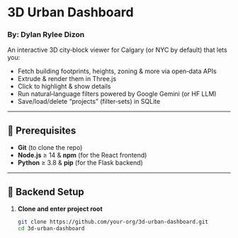 # 3D Urban Dashboard
### By: Dylan Rylee Dizon

An interactive 3D city‑block viewer for Calgary (or NYC by default) that lets you:

- Fetch building footprints, heights, zoning & more via open‑data APIs  
- Extrude & render them in Three.js  
- Click to highlight & show details  
- Run natural‑language filters powered by Google Gemini (or HF LLM)  
- Save/load/delete “projects” (filter‑sets) in SQLite  

---

## 🚀 Prerequisites

- **Git** (to clone the repo)  
- **Node.js** ≥ 14 & **npm** (for the React frontend)  
- **Python** ≥ 3.8 & **pip** (for the Flask backend)  

---

## 🔧 Backend Setup

1. **Clone and enter project root**  
   ```bash
   git clone https://github.com/your‑org/3d‑urban‑dashboard.git
   cd 3d‑urban‑dashboard
